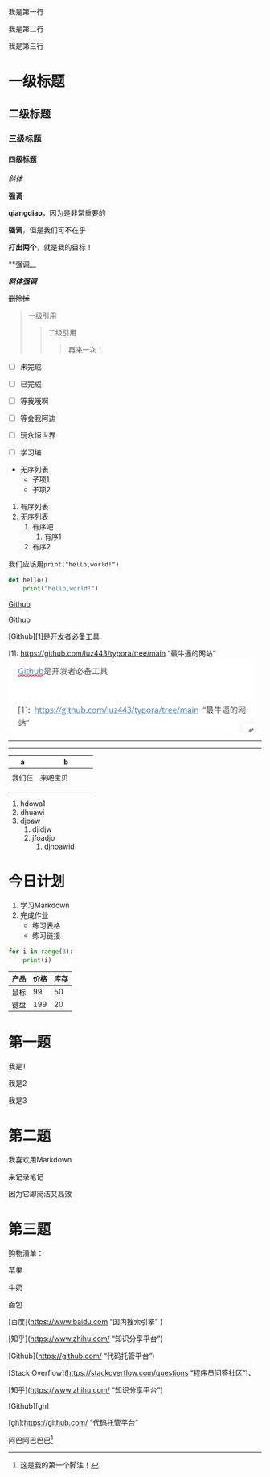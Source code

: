 我是第一行

我是第二行

我是第三行

# 一级标题

## 二级标题

### 三级标题

#### 四级标题

*斜体*

**强调**

**qiangdiao**，因为是非常重要的

**强调**，但是我们可不在乎

**打出两个**，就是我的目标！

**强调__

***斜体强调***

~~删除掉~~

> 一级引用
>
> > 二级引用
> >
> > > 再来一次！

- [ ] 未完成
- [ ] 已完成
- [ ] 等我哦啊
- [ ] 等会我阿迪
- [ ] 玩永恒世界
- [ ] 学习编



- 无序列表
  - 子项1
  - 子项2

1. 有序列表
2. 无序列表
   1. 有序吧
      1. 有序1
   2. 有序2



我们应该用`print("hello,world!")`

```python
def hello()
	print("hello,world!")
```



[Github](https://github.com/luz443/typora/tree/main)

[Github](https://github.com/luz443/typora/tree/main "最牛逼的网站")



[Github][1]是开发者必备工具



[1]:  <https://github.com/luz443/typora/tree/main>  “最牛逼的网站”![image-20250805162957615](./基本语法.assets/image-20250805162957615.png)



---

---

|   a    |        b |      |      |      |
| :----: | -------: | ---- | ---- | ---- |
|        |          |      |      |      |
| 我们仨 | 来吧宝贝 |      |      |      |
|        |          |      |      |      |
|        |          |      |      |      |
|        |          |      |      |      |



1. hdowa1
2. dhuawi
3. djoaw
   1. djidjw
   2. jfoadjo
      1. djhoawid



# 今日计划

1. 学习Markdown
2. 完成作业
   - 练习表格
   - 练习链接

```python
for i in range(3):
    print(i)
```



| 产品 | 价格 | 库存 |
| ---- | ---- | ---- |
| 鼠标 | 99   | 50   |
| 键盘 | 199  | 20   |



# 第一题

我是1  

我是2  

我是3  

# 第二题

我喜欢用Markdown  

来记录笔记  

因为它即简洁又高效  

# 第三题

购物清单：  

苹果  

牛奶  

面包  

[百度](<https://www.baidu.com> “国内搜索引擎” )



[知乎](https://www.zhihu.com/ “知识分享平台”)

[Github](https://github.com/ “代码托管平台”)

[Stack Overflow](https://stackoverflow.com/questions “程序员问答社区”)、



[知乎](https://www.zhihu.com/ “知识分享平台”)

[Github][gh]

[gh]:https://github.com/ “代码托管平台”

 阿巴阿巴巴巴[^1]





























































[^1]:这是我的第一个脚注！
